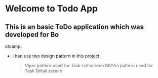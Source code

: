 # Welcome to Todo App



## This is an basic ToDo application which was developed for Bo
otcamp.



 - I had use two design pattern in this project
	> Viper pattern used for Task List screen
	> MVVm pattern used for Task Detail screen
